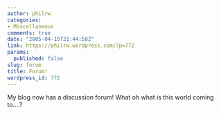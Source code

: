 ```yaml
---
author: philrw
categories:
- Miscellaneous
comments: true
date: "2005-04-15T21:44:58Z"
link: https://philrw.wordpress.com/?p=772
params:
  published: false
slug: forum
title: Forum!
wordpress_id: 772
---
```


My blog now has a discussion forum! What oh what is this world coming to....?
